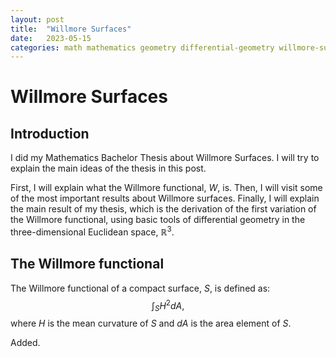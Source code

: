 ```yaml
---
layout: post
title:  "Willmore Surfaces"
date:   2023-05-15
categories: math mathematics geometry differential-geometry willmore-surfaces willmore-functional
---
```


# Willmore Surfaces

## Introduction

I did my Mathematics Bachelor Thesis about Willmore Surfaces. I will try to explain the main ideas of the thesis in this post.

First, I will explain what the Willmore functional, $W$, is. Then, I will visit some of the most important results about Willmore surfaces. Finally, I will explain the main result of my thesis, which is the derivation of the first variation of the Willmore functional, using basic tools of differential geometry in the three-dimensional Euclidean space, $\mathbb{R}^3$.

## The Willmore functional

The Willmore functional of a compact surface, $S$, is defined as:
$$\int_S H^2 dA,$$
where $H$ is the mean curvature of $S$ and $dA$ is the area element of $S$.

Added.